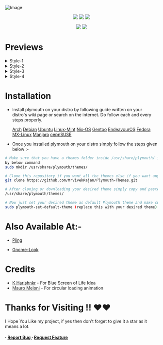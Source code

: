 ![Image](https://github.com/user-attachments/assets/2ffdbb6f-198e-4aef-9510-8ac4e369ce89)

<p align="center">
    <a href="https://github.com/MrVivekRajan/Plymouth-Themes/stargazers"><img src="https://img.shields.io/github/stars/MrVivekRajan/Plymouth-Themes?colorA=1d2021&colorB=b16286&style=for-the-badge"></a>
     <a href="https://github.com/MrVivekRajan/Plymouth-Themes/contributors"><img src="https://img.shields.io/github/contributors/MrVivekRajan/Plymouth-Themes?colorA=1d2021&colorB=5e81ac&style=for-the-badge"></a>
     <a href="https://github.com/MrVivekRajan/Plymouth-Themes/blob/main/LICENSE">
        <img src="https://img.shields.io/static/v1.svg?style=for-the-badge&label=License&message=GNU&colorA=1d2021&colorB=eebd35&logo=unlicense&logoColor=b16286&"/></a>   
</p>

<p align="center">
    <a href="https://github.com/MrVivekRajan/Plymouth-Themes/issues"><img src="https://img.shields.io/github/issues/MrVivekRajan/Plymouth-Themes?colorA=1d2021&colorB=fb4934&style=for-the-badge"></a>
    <a href="https://github.com/MrVivekRajan/Plymouth-Themes/forks"><img src="https://img.shields.io/github/forks/MrVivekRajan/Plymouth-Themes?colorA=1d2021&colorB=458588&style=for-the-badge"></a>
</p>

# Previews

<details><summary>Style-1</summary>

# Eye
![Image](https://github.com/user-attachments/assets/4cb532f3-ef57-456b-879e-9089a9d5e3a1)
# Error
![Image](https://github.com/user-attachments/assets/8a521ae0-27ee-4913-ac7c-4666206560b9)
# DC-Marvel 
![Image](https://github.com/user-attachments/assets/02ac0d10-5818-4d80-9a85-126161ed6a22)
# Goku   
![Image](https://github.com/MrVivekRajan/Plymouth-Themes/blob/main/Preview/goku.gif?raw=true)
</details>

<details><summary>Style-2</summary>

# Anonymous  
![Image](https://github.com/user-attachments/assets/274056c0-92f1-40b2-b850-eee5d78679bd)
# Starlord
![Image](https://github.com/user-attachments/assets/4c56f308-cba5-4ee7-ae9c-5f0d0724547e)
# Sasuke 
![Image](https://github.com/user-attachments/assets/5834b229-1dd2-481f-bf3e-3eaaaaab6b35)
# Steam
![Image](https://github.com/user-attachments/assets/c11e575b-e93e-4554-8c46-15b99f7c935f)
# Rockstar
![Image](https://github.com/user-attachments/assets/f339cc24-4a46-4832-bb4a-f1bb8ea176e8)
</details>

<details><summary>Style-3</summary>
  
# Google
![Image](https://github.com/user-attachments/assets/ce1c1f7f-252a-44be-a4d2-f650d2cfb643)
# Ios
![Image](https://github.com/user-attachments/assets/ec910985-4139-48bf-bf75-e4a3ceccde0e)
# Google2
![Image](https://github.com/user-attachments/assets/cd6bcf6e-eeef-4853-861f-0f15a2e9eb8a)
# HyperOs
![Image](https://github.com/user-attachments/assets/1b38fb5c-7dd0-48d0-b7b6-7635aea0aaf4)
</details>

<details><summary>Style-4</summary>

# Windows
![Image](https://github.com/user-attachments/assets/45e68655-e745-4f23-998f-a2f7f9fa862e)
# WindowsGr (Getting Ready)
![Image](https://github.com/user-attachments/assets/e4f097d4-a2ac-46d9-858d-8b82d90f0ee8)
# Bsol   
![plymouth ](https://github.com/user-attachments/assets/ea6b1579-eda4-435b-bb8f-47868fdfc21e)
# Jam (Just A Moment)
![jam](https://github.com/user-attachments/assets/21d0d9a7-770b-44e6-83ca-0ae6a88477d0)
</details>

# Installation
- Install plymouth on your distro by following guide written on your distro's wiki page or search on the internet. Do follow each and every steps properly.
  
  [Arch](https://wiki.archlinux.org/title/Plymouth)  [Debian](https://wiki.debian.org/plymouth)  [Ubuntu](https://wiki.ubuntu.com/Plymouth) [Linux-Mint](https://community.linuxmint.com/tutorial/view/646)  [Nix-OS](https://wiki.nixos.org/w/index.php?title=Plymouth&mobileaction=toggle_view_desktop)  [Gentoo](https://wiki.gentoo.org/wiki/Plymouth)  [EndeavourOS](https://forum.endeavouros.com/t/guide-how-to-install-and-use-plymouth/51363)  [Fedora](https://discussion.fedoraproject.org/t/enable-plymouth-startup/70079)  [MX-Linux](https://mxlinux.org/wiki/system/add-plymouth-to-mx-linux/)  [Manjaro](https://wiki.manjaro.org/index.php/Plymouth)  [oepnSUSE](https://en.opensuse.org/openSUSE:Plymouth)   

- Once you installed plymouth on your distro simply follow the steps given below :-
```bash
# Make sure that you have a themes folder inside /usr/share/plymouth/ if not then create one
by below command
sudo mkdir /usr/share/plymouth/themes/

# Clone this repository if you want all the themes else if you want any individual theme download it from release section 
git clone https://github.com/MrVivekRajan/Plymouth-Themes.git

# After cloning or downloading your desired theme simply copy and paste your desired Theme to
/usr/share/plymouth/themes/

# Now just set your desired theme as default Plymouth theme and make sure to rebuild `initrd` for that just use command given below:-
sudo plymouth-set-default-theme (replace this with your desired theme) -R 
```

# Also Available At:-
- [Pling](https://www.pling.com/p/2216301/)

- [Gnome-Look](https://www.gnome-look.org/p/2216301)

# Credits  
- [K Harishnkr](https://github.com/harishnkr) - For Blue Screen of Life Idea
- [Mauro Meloni](https://gitlab.com/maurom) - For circular loading animation

# Thanks for Visiting !! ❤️❤️
I Hope You Like my project, if yes then don't forget to give it a star as it means a lot.
<h4> <span>· </span> <a href="https://github.com/MrVivekRajan/Plymouth-Themes/issues"> Report Bug </a> <span> · </span> <a href="https://github.com/MrVivekRajan/Plymouth-Themes/issues"> Request Feature </a> </h4>
